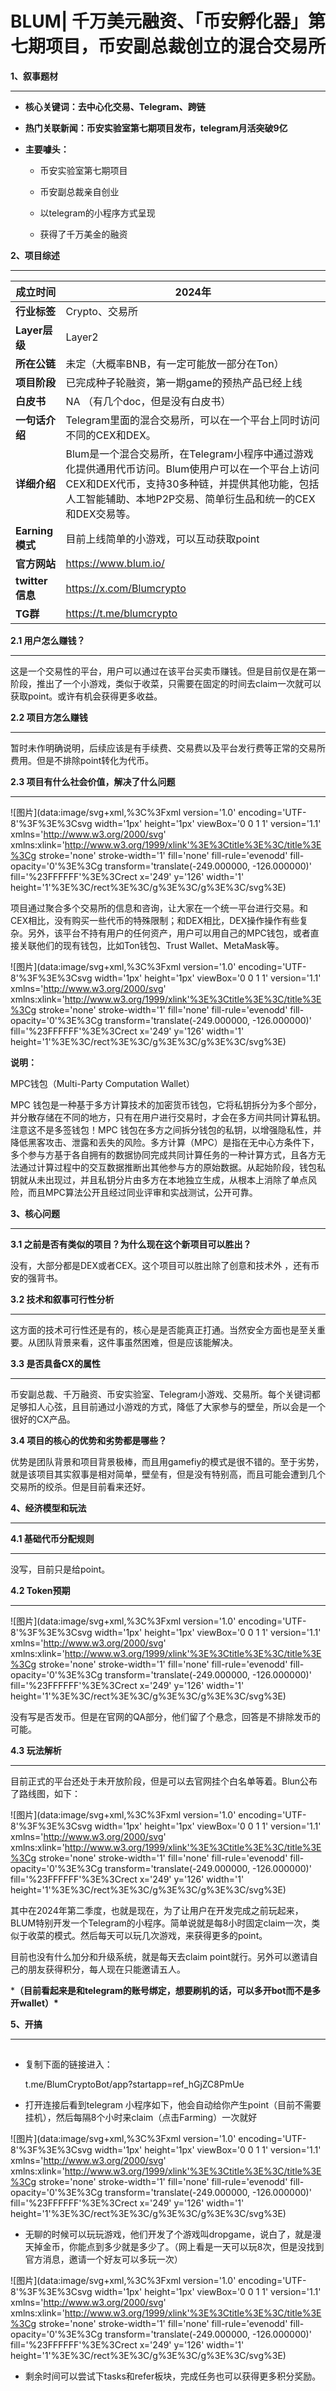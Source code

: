 # BLUM| 千万美元融资、「币安孵化器」第七期项目，币安副总裁创立的混合交易所









**1、叙事题材**



------



- **核心关键词：去中心化交易、Telegram、跨链**

- **热门关联新闻：币安实验室第七期项目发布，telegram月活突破9亿**

- **主要噱头：**

	- 币安实验室第七期项目

	- 币安副总裁亲自创业

	- 以telegram的小程序方式呈现

	- 获得了千万美金的融资

		

		









**2、项目综述**



------



| **成立时间**    | 2024年                                                       |
| --------------- | ------------------------------------------------------------ |
| **行业标签**    | Crypto、交易所                                               |
| **Layer层级**   | Layer2                                                       |
| **所在公链**    | 未定（大概率BNB，有一定可能放一部分在Ton）                   |
| **项目阶段**    | 已完成种子轮融资，第一期game的预热产品已经上线               |
| **白皮书**      | NA （有几个doc，但是没有白皮书）                             |
| **一句话介绍**  | Telegram里面的混合交易所，可以在一个平台上同时访问不同的CEX和DEX。 |
| **详细介绍**    | Blum是一个混合交易所，在Telegram小程序中通过游戏化提供通用代币访问。Blum使用户可以在一个平台上访问CEX和DEX代币，支持30多种链，并提供其他功能，包括人工智能辅助、本地P2P交易、简单衍生品和统一的CEX和DEX交易等。 |
| **Earning模式** | 目前上线简单的小游戏，可以互动获取point                      |
| **官方网站**    | https://www.blum.io/                                         |
| **twitter信息** | https://x.com/Blumcrypto                                     |
| **TG群**        | https://t.me/blumcrypto                                      |





**2.1 用户怎么赚钱？**

------

这是一个交易性的平台，用户可以通过在该平台买卖币赚钱。但是目前仅是在第一阶段，推出了一个小游戏，类似于收菜，只需要在固定的时间去claim一次就可以获取point。或许有机会获得更多收益。





**2.2 项目方怎么赚钱**

------



暂时未作明确说明，后续应该是有手续费、交易费以及平台发行费等正常的交易所费用。但是不排除point转化为代币。 





**2.3 项目有什么社会价值，解决了什么问题**

------



![图片](data:image/svg+xml,%3C%3Fxml version='1.0' encoding='UTF-8'%3F%3E%3Csvg width='1px' height='1px' viewBox='0 0 1 1' version='1.1' xmlns='http://www.w3.org/2000/svg' xmlns:xlink='http://www.w3.org/1999/xlink'%3E%3Ctitle%3E%3C/title%3E%3Cg stroke='none' stroke-width='1' fill='none' fill-rule='evenodd' fill-opacity='0'%3E%3Cg transform='translate(-249.000000, -126.000000)' fill='%23FFFFFF'%3E%3Crect x='249' y='126' width='1' height='1'%3E%3C/rect%3E%3C/g%3E%3C/g%3E%3C/svg%3E)



项目通过聚合多个交易所的信息和咨询，让大家在一个统一平台进行交易。和CEX相比，没有购买一些代币的特殊限制；和DEX相比，DEX操作操作有些复杂。另外，该平台不持有用户的任何资产，用户可以用自己的MPC钱包，或者直接关联他们的现有钱包，比如Ton钱包、Trust Wallet、MetaMask等。

![图片](data:image/svg+xml,%3C%3Fxml version='1.0' encoding='UTF-8'%3F%3E%3Csvg width='1px' height='1px' viewBox='0 0 1 1' version='1.1' xmlns='http://www.w3.org/2000/svg' xmlns:xlink='http://www.w3.org/1999/xlink'%3E%3Ctitle%3E%3C/title%3E%3Cg stroke='none' stroke-width='1' fill='none' fill-rule='evenodd' fill-opacity='0'%3E%3Cg transform='translate(-249.000000, -126.000000)' fill='%23FFFFFF'%3E%3Crect x='249' y='126' width='1' height='1'%3E%3C/rect%3E%3C/g%3E%3C/g%3E%3C/svg%3E)



**说明：**

MPC钱包（Multi-Party Computation Wallet）



MPC 钱包是一种基于多方计算技术的加密货币钱包，它将私钥拆分为多个部分，并分散存储在不同的地方，只有在用户进行交易时，才会在多方间共同计算私钥。注意这不是多签钱包！MPC 钱包在多方之间拆分钱包的私钥，以增强隐私性，并降低黑客攻击、泄露和丢失的风险。多方计算（MPC）是指在无中心方条件下，多个参与方基于各自拥有的数据协同完成共同计算任务的一种计算方式，且各方无法通过计算过程中的交互数据推断出其他参与方的原始数据。从起始阶段，钱包私钥就从未出现过，并且私钥分片由多方在本地独立生成，从根本上消除了单点风险，而且MPC算法公开且经过同业评审和实战测试，公开可靠。













**3、核心问题**



------



**3.1 之前是否有类似的项目？为什么现在这个新项目可以胜出？**

没有，大部分都是DEX或者CEX。这个项目可以胜出除了创意和技术外 ，还有币安的强背书。





**3.2 技术和叙事可行性分析**

------

这方面的技术可行性还是有的，核心是是否能真正打通。当然安全方面也是至关重要。从团队背景来看，这件事虽然困难，但是应该能解决。





**3.3 是否具备CX的属性**

------

币安副总裁、千万融资、币安实验室、Telegram小游戏、交易所。每个关键词都足够扣人心弦，且目前通过小游戏的方式，降低了大家参与的壁垒，所以会是一个很好的CX产品。





**3.4 项目的核心的优势和劣势都是哪些？**

优势是团队背景和项目背景极棒，而且用gamefiy的模式是很不错的。至于劣势，就是该项目其实叙事是相对简单，壁垒有，但是没有特别高，而且可能会遭到几个交易所的绞杀。但是目前看来还好。













**4、经济模型和玩法**



------



**4.1 基础代币分配规则**

------

没写，目前只是给point。





**4.2 Token预期**

------



![图片](data:image/svg+xml,%3C%3Fxml version='1.0' encoding='UTF-8'%3F%3E%3Csvg width='1px' height='1px' viewBox='0 0 1 1' version='1.1' xmlns='http://www.w3.org/2000/svg' xmlns:xlink='http://www.w3.org/1999/xlink'%3E%3Ctitle%3E%3C/title%3E%3Cg stroke='none' stroke-width='1' fill='none' fill-rule='evenodd' fill-opacity='0'%3E%3Cg transform='translate(-249.000000, -126.000000)' fill='%23FFFFFF'%3E%3Crect x='249' y='126' width='1' height='1'%3E%3C/rect%3E%3C/g%3E%3C/g%3E%3C/svg%3E)

没有写是否发币。但是在官网的QA部分，他们留了个悬念，回答是不排除发币的可能。





**4.3 玩法解析**

------

目前正式的平台还处于未开放阶段，但是可以去官网挂个白名单等着。Blun公布了路线图，如下：

![图片](data:image/svg+xml,%3C%3Fxml version='1.0' encoding='UTF-8'%3F%3E%3Csvg width='1px' height='1px' viewBox='0 0 1 1' version='1.1' xmlns='http://www.w3.org/2000/svg' xmlns:xlink='http://www.w3.org/1999/xlink'%3E%3Ctitle%3E%3C/title%3E%3Cg stroke='none' stroke-width='1' fill='none' fill-rule='evenodd' fill-opacity='0'%3E%3Cg transform='translate(-249.000000, -126.000000)' fill='%23FFFFFF'%3E%3Crect x='249' y='126' width='1' height='1'%3E%3C/rect%3E%3C/g%3E%3C/g%3E%3C/svg%3E)



其中在2024年第二季度，也就是现在，为了让用户在开发完成之前玩起来，BLUM特别开发一个Telegram的小程序。简单说就是每8小时固定claim一次，类似于收菜的模式。然后每天可以玩几次游戏，来获得更多的point。



目前也没有什么加分和升级系统，就是每天去claim point就行。另外可以邀请自己的朋友获得积分，每人现在只能邀请五人。

***（目前看起来是和telegram的账号绑定，想要刷机的话，可以多开bot而不是多开wallet）\***













**5、开搞**



------



## 

- 复制下面的链接进入：

	t.me/BlumCryptoBot/app?startapp=ref_hGjZC8PmUe

	

- 打开连接后看到telegram 小程序如下，他会自动给你产生point（目前不需要挂机），然后每隔8个小时来claim（点击Farming）一次就好

![图片](data:image/svg+xml,%3C%3Fxml version='1.0' encoding='UTF-8'%3F%3E%3Csvg width='1px' height='1px' viewBox='0 0 1 1' version='1.1' xmlns='http://www.w3.org/2000/svg' xmlns:xlink='http://www.w3.org/1999/xlink'%3E%3Ctitle%3E%3C/title%3E%3Cg stroke='none' stroke-width='1' fill='none' fill-rule='evenodd' fill-opacity='0'%3E%3Cg transform='translate(-249.000000, -126.000000)' fill='%23FFFFFF'%3E%3Crect x='249' y='126' width='1' height='1'%3E%3C/rect%3E%3C/g%3E%3C/g%3E%3C/svg%3E)



- 无聊的时候可以玩玩游戏，他们开发了个游戏叫dropgame，说白了，就是漫天掉金币，你能点到多少就是多少了。（网上看是一天可以玩8次，但是没找到官方消息，邀请一个好友可以多玩一次）



![图片](data:image/svg+xml,%3C%3Fxml version='1.0' encoding='UTF-8'%3F%3E%3Csvg width='1px' height='1px' viewBox='0 0 1 1' version='1.1' xmlns='http://www.w3.org/2000/svg' xmlns:xlink='http://www.w3.org/1999/xlink'%3E%3Ctitle%3E%3C/title%3E%3Cg stroke='none' stroke-width='1' fill='none' fill-rule='evenodd' fill-opacity='0'%3E%3Cg transform='translate(-249.000000, -126.000000)' fill='%23FFFFFF'%3E%3Crect x='249' y='126' width='1' height='1'%3E%3C/rect%3E%3C/g%3E%3C/g%3E%3C/svg%3E)



- 剩余时间可以尝试下tasks和refer板块，完成任务也可以获得更多积分奖励。







